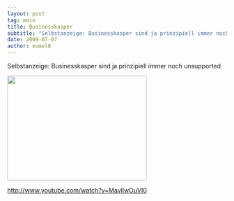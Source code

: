 ```yaml
---
layout: post
tag: main
title: Businesskasper
subtitle: "Selbstanzeige: Businesskasper sind ja prinzipiell immer noch unsupportednn nnhttp://www.youtube.com/watch?v=MavllwOuVI0"
date: 2009-07-07
author: eumel8
---
```


Selbstanzeige: Businesskasper sind ja prinzipiell immer noch unsupported

<div class="image_block"><img src="http://blog.eumelnet.de/blogs/media/blogs/blog/BLACKBER.jpg" alt="" title="" width="320" height="240" /></div> 

http://www.youtube.com/watch?v=MavllwOuVI0

